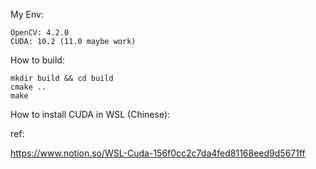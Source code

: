 My Env:

```
OpenCV: 4.2.0
CUDA: 10.2 (11.0 maybe work)
```



How to build:

```
mkdir build && cd build
cmake ..
make
```



How to install CUDA in WSL (Chinese):

ref: 

https://www.notion.so/WSL-Cuda-156f0cc2c7da4fed81168eed9d5671ff

